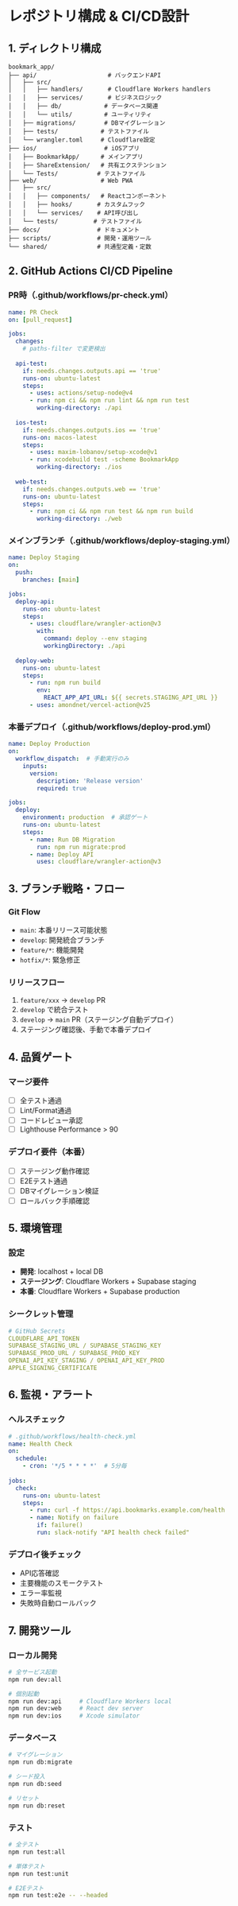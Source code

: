 # レポジトリ構成 & CI/CD設計

## 1. ディレクトリ構成
```
bookmark_app/
├── api/                    # バックエンドAPI
│   ├── src/
│   │   ├── handlers/       # Cloudflare Workers handlers
│   │   ├── services/       # ビジネスロジック
│   │   ├── db/            # データベース関連
│   │   └── utils/         # ユーティリティ
│   ├── migrations/        # DBマイグレーション
│   ├── tests/            # テストファイル
│   └── wrangler.toml     # Cloudflare設定
├── ios/                   # iOSアプリ
│   ├── BookmarkApp/      # メインアプリ
│   ├── ShareExtension/   # 共有エクステンション
│   └── Tests/           # テストファイル
├── web/                  # Web PWA
│   ├── src/
│   │   ├── components/   # Reactコンポーネント
│   │   ├── hooks/       # カスタムフック
│   │   └── services/    # API呼び出し
│   └── tests/          # テストファイル
├── docs/                # ドキュメント
├── scripts/             # 開発・運用ツール
└── shared/              # 共通型定義・定数
```

## 2. GitHub Actions CI/CD Pipeline

### PR時（.github/workflows/pr-check.yml）
```yaml
name: PR Check
on: [pull_request]

jobs:
  changes:
    # paths-filter で変更検出
    
  api-test:
    if: needs.changes.outputs.api == 'true'
    runs-on: ubuntu-latest
    steps:
      - uses: actions/setup-node@v4
      - run: npm ci && npm run lint && npm run test
        working-directory: ./api
        
  ios-test:
    if: needs.changes.outputs.ios == 'true'
    runs-on: macos-latest
    steps:
      - uses: maxim-lobanov/setup-xcode@v1
      - run: xcodebuild test -scheme BookmarkApp
        working-directory: ./ios
        
  web-test:
    if: needs.changes.outputs.web == 'true'
    runs-on: ubuntu-latest
    steps:
      - run: npm ci && npm run test && npm run build
        working-directory: ./web
```

### メインブランチ（.github/workflows/deploy-staging.yml）
```yaml
name: Deploy Staging
on:
  push:
    branches: [main]

jobs:
  deploy-api:
    runs-on: ubuntu-latest
    steps:
      - uses: cloudflare/wrangler-action@v3
        with:
          command: deploy --env staging
          workingDirectory: ./api
          
  deploy-web:
    runs-on: ubuntu-latest
    steps:
      - run: npm run build
        env:
          REACT_APP_API_URL: ${{ secrets.STAGING_API_URL }}
      - uses: amondnet/vercel-action@v25
```

### 本番デプロイ（.github/workflows/deploy-prod.yml）
```yaml
name: Deploy Production
on:
  workflow_dispatch:  # 手動実行のみ
    inputs:
      version:
        description: 'Release version'
        required: true

jobs:
  deploy:
    environment: production  # 承認ゲート
    runs-on: ubuntu-latest
    steps:
      - name: Run DB Migration
        run: npm run migrate:prod
      - name: Deploy API
        uses: cloudflare/wrangler-action@v3
```

## 3. ブランチ戦略・フロー

### Git Flow
- `main`: 本番リリース可能状態
- `develop`: 開発統合ブランチ
- `feature/*`: 機能開発
- `hotfix/*`: 緊急修正

### リリースフロー
1. `feature/xxx` → `develop` PR
2. `develop` で統合テスト
3. `develop` → `main` PR（ステージング自動デプロイ）
4. ステージング確認後、手動で本番デプロイ

## 4. 品質ゲート

### マージ要件
- [ ] 全テスト通過
- [ ] Lint/Format通過
- [ ] コードレビュー承認
- [ ] Lighthouse Performance > 90

### デプロイ要件（本番）
- [ ] ステージング動作確認
- [ ] E2Eテスト通過
- [ ] DBマイグレーション検証
- [ ] ロールバック手順確認

## 5. 環境管理

### 設定
- **開発**: localhost + local DB
- **ステージング**: Cloudflare Workers + Supabase staging
- **本番**: Cloudflare Workers + Supabase production

### シークレット管理
```yaml
# GitHub Secrets
CLOUDFLARE_API_TOKEN
SUPABASE_STAGING_URL / SUPABASE_STAGING_KEY
SUPABASE_PROD_URL / SUPABASE_PROD_KEY
OPENAI_API_KEY_STAGING / OPENAI_API_KEY_PROD
APPLE_SIGNING_CERTIFICATE
```

## 6. 監視・アラート

### ヘルスチェック
```yaml
# .github/workflows/health-check.yml
name: Health Check
on:
  schedule:
    - cron: '*/5 * * * *'  # 5分毎
    
jobs:
  check:
    runs-on: ubuntu-latest
    steps:
      - run: curl -f https://api.bookmarks.example.com/health
      - name: Notify on failure
        if: failure()
        run: slack-notify "API health check failed"
```

### デプロイ後チェック
- API応答確認
- 主要機能のスモークテスト
- エラー率監視
- 失敗時自動ロールバック

## 7. 開発ツール

### ローカル開発
```bash
# 全サービス起動
npm run dev:all

# 個別起動
npm run dev:api     # Cloudflare Workers local
npm run dev:web     # React dev server
npm run dev:ios     # Xcode simulator
```

### データベース
```bash
# マイグレーション
npm run db:migrate

# シード投入
npm run db:seed

# リセット
npm run db:reset
```

### テスト
```bash
# 全テスト
npm run test:all

# 単体テスト
npm run test:unit

# E2Eテスト
npm run test:e2e -- --headed
```
